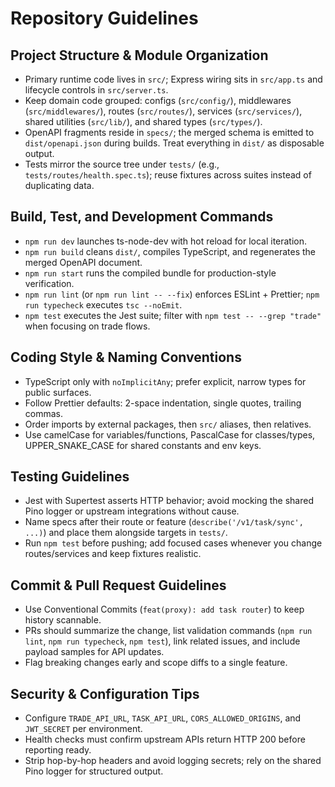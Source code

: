 # Repository Guidelines

## Project Structure & Module Organization
- Primary runtime code lives in `src/`; Express wiring sits in `src/app.ts` and lifecycle controls in `src/server.ts`.
- Keep domain code grouped: configs (`src/config/`), middlewares (`src/middlewares/`), routes (`src/routes/`), services (`src/services/`), shared utilities (`src/lib/`), and shared types (`src/types/`).
- OpenAPI fragments reside in `specs/`; the merged schema is emitted to `dist/openapi.json` during builds. Treat everything in `dist/` as disposable output.
- Tests mirror the source tree under `tests/` (e.g., `tests/routes/health.spec.ts`); reuse fixtures across suites instead of duplicating data.

## Build, Test, and Development Commands
- `npm run dev` launches ts-node-dev with hot reload for local iteration.
- `npm run build` cleans `dist/`, compiles TypeScript, and regenerates the merged OpenAPI document.
- `npm run start` runs the compiled bundle for production-style verification.
- `npm run lint` (or `npm run lint -- --fix`) enforces ESLint + Prettier; `npm run typecheck` executes `tsc --noEmit`.
- `npm test` executes the Jest suite; filter with `npm test -- --grep "trade"` when focusing on trade flows.

## Coding Style & Naming Conventions
- TypeScript only with `noImplicitAny`; prefer explicit, narrow types for public surfaces.
- Follow Prettier defaults: 2-space indentation, single quotes, trailing commas.
- Order imports by external packages, then `src/` aliases, then relatives.
- Use camelCase for variables/functions, PascalCase for classes/types, UPPER_SNAKE_CASE for shared constants and env keys.

## Testing Guidelines
- Jest with Supertest asserts HTTP behavior; avoid mocking the shared Pino logger or upstream integrations without cause.
- Name specs after their route or feature (`describe('/v1/task/sync', ...)`) and place them alongside targets in `tests/`.
- Run `npm test` before pushing; add focused cases whenever you change routes/services and keep fixtures realistic.

## Commit & Pull Request Guidelines
- Use Conventional Commits (`feat(proxy): add task router`) to keep history scannable.
- PRs should summarize the change, list validation commands (`npm run lint`, `npm run typecheck`, `npm test`), link related issues, and include payload samples for API updates.
- Flag breaking changes early and scope diffs to a single feature.

## Security & Configuration Tips
- Configure `TRADE_API_URL`, `TASK_API_URL`, `CORS_ALLOWED_ORIGINS`, and `JWT_SECRET` per environment.
- Health checks must confirm upstream APIs return HTTP 200 before reporting ready.
- Strip hop-by-hop headers and avoid logging secrets; rely on the shared Pino logger for structured output.
